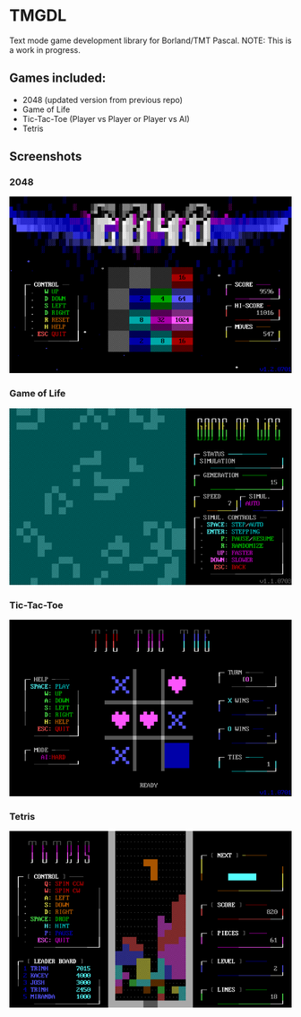 # TMGDL

Text mode game development library for Borland/TMT Pascal. 
NOTE: This is a work in progress.

## Games included:

- 2048 (updated version from previous repo)
- Game of Life
- Tic-Tac-Toe (Player vs Player or Player vs AI)
- Tetris

## Screenshots 

### 2048

![](./GAMES/2048/SCREEN.GIF)

### Game of Life

![](./GAMES/GOL/SCRENN02.GIF)

### Tic-Tac-Toe

![](./GAMES/T3/SCREEN02.GIF)

### Tetris

![](./GAMES/TETRIS/SCREEN02.GIF)

